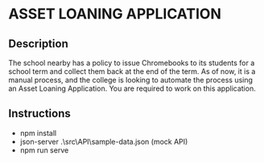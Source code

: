# ASSET LOANING APPLICATION

## Description

The school nearby has a policy to issue Chromebooks to its students for a school term and collect them back at the end of the term. As of now, it is a manual process, and the college is looking to automate the process using an Asset Loaning Application. You are required to work on this application.
## Instructions

- npm install
- json-server .\src\API\sample-data.json (mock API)
- npm run serve
